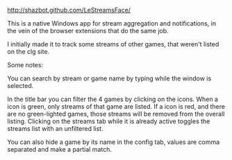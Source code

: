 http://shazbot.github.com/LeStreamsFace/

This is a native Windows app for stream aggregation and notifications, in the vein of the browser extensions that do the same job.

I initially made it to track some streams of other games, that weren't listed on the clg site.

Some notes:

You can search by stream or game name by typing while the window is selected.

In the title bar you can filter the 4 games by clicking on the icons.
When a icon is green, only streams of that game are listed.
If a icon is red, and there are no green-lighted games, those streams will be removed from the overall listing. Clicking on the streams tab while it is already active toggles the streams list with an unfiltered list. 

You can also hide a game by its name in the config tab, values are comma separated and make a partial match.